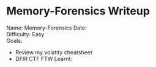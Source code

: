 # Memory-Forensics Writeup

Name: Memory-Forensics
Date:  
Difficulty: Easy  
Goals:  
- Review my volatity cheatsheet 
- DFIR CTF FTW
Learnt:

